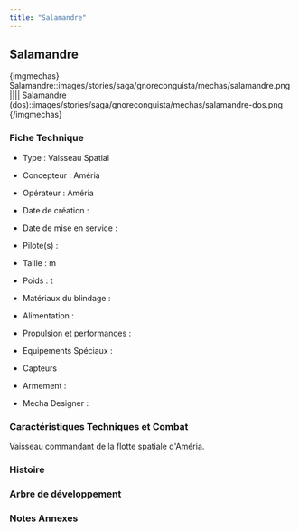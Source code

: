```yaml
---
title: "Salamandre"
---
```


Salamandre
----------


{imgmechas}
Salamandre::images/stories/saga/gnoreconguista/mechas/salamandre.png
||||
Salamandre (dos)::images/stories/saga/gnoreconguista/mechas/salamandre-dos.png
{/imgmechas}
### Fiche Technique



- Type : Vaisseau Spatial
  
- Concepteur : Améria
  
- Opérateur : Améria
  
- Date de création : 
  
- Date de mise en service : 
  
- Pilote(s) : 
  
- Taille : m
  
- Poids : t
  
- Matériaux du blindage : 
  
- Alimentation : 
  
- Propulsion et performances : 
  
- Equipements Spéciaux :


* Capteurs


- Armement :




- Mecha Designer : 


### Caractéristiques Techniques et Combat


Vaisseau commandant de la flotte spatiale d'Améria.


### Histoire


### Arbre de développement


### Notes Annexes


